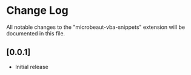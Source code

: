 # Change Log

All notable changes to the "microbeaut-vba-snippets" extension will be documented in this file.

## [0.0.1]

- Initial release